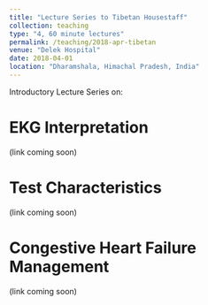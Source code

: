 ```yaml
---
title: "Lecture Series to Tibetan Housestaff"
collection: teaching
type: "4, 60 minute lectures"
permalink: /teaching/2018-apr-tibetan
venue: "Delek Hospital"
date: 2018-04-01
location: "Dharamshala, Himachal Pradesh, India"
---
```


Introductory Lecture Series on:

EKG Interpretation
======
(link coming soon)

Test Characteristics
======
(link coming soon)

Congestive Heart Failure Management
======
(link coming soon)
